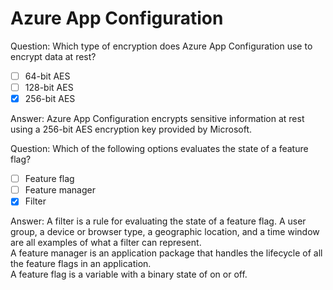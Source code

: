 # Azure App Configuration

Question: Which type of encryption does Azure App Configuration use to encrypt data at rest?

- [ ] 64-bit AES
- [ ] 128-bit AES
- [x] 256-bit AES

Answer: Azure App Configuration encrypts sensitive information at rest using a 256-bit AES encryption key provided by Microsoft.

Question: Which of the following options evaluates the state of a feature flag?

- [ ] Feature flag
- [ ] Feature manager
- [x] Filter

Answer: A filter is a rule for evaluating the state of a feature flag. A user group, a device or browser type, a geographic location, and a time window are all examples of what a filter can represent.  
A feature manager is an application package that handles the lifecycle of all the feature flags in an application.  
A feature flag is a variable with a binary state of on or off.
